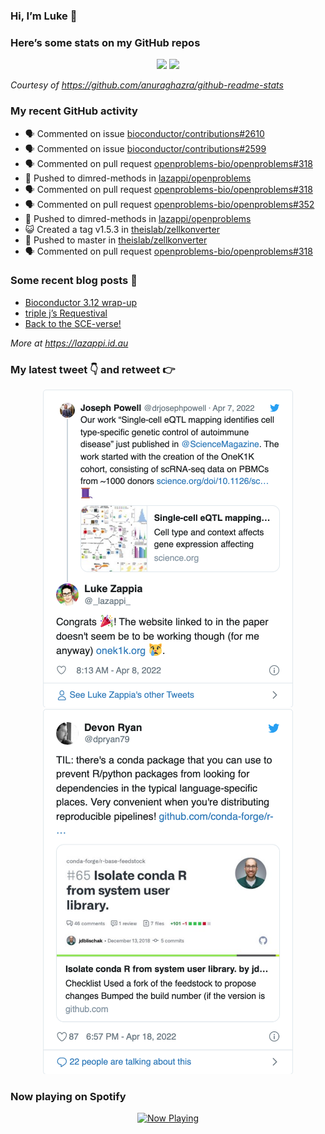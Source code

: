 
<!-- README.md is generated from README.Rmd. Please edit that file -->

### Hi, I’m Luke 👋

<!--
**lazappi/lazappi** is a ✨ _special_ ✨ repository because its `README.md` (this file) appears on your GitHub profile.

Here are some ideas to get you started:

- 🔭 I’m currently working on ...
- 🌱 I’m currently learning ...
- 👯 I’m looking to collaborate on ...
- 🤔 I’m looking for help with ...
- 💬 Ask me about ...
- 📫 How to reach me: ...
- 😄 Pronouns: ...
- ⚡ Fun fact: ...
-->

### Here’s some stats on my GitHub repos

<p align="center">

<img src="https://github-readme-stats.vercel.app/api?username=lazappi&count_private=true&show_icons=true&theme=buefy&hide_title=True">
<img src="https://github-readme-stats.vercel.app/api/top-langs/?username=lazappi&hide=html&theme=buefy&layout=compact">

</p>

*Courtesy of <https://github.com/anuraghazra/github-readme-stats>*

### My recent GitHub activity

  - 🗣 Commented on issue
    [bioconductor/contributions\#2610](https://github.com/bioconductor/contributions#2610)
  - 🗣 Commented on issue
    [bioconductor/contributions\#2599](https://github.com/bioconductor/contributions#2599)
  - 🗣 Commented on pull request
    [openproblems-bio/openproblems\#318](https://github.com/openproblems-bio/openproblems#318)
  - 📨 Pushed to dimred-methods in
    [lazappi/openproblems](https://github.com/lazappi/openproblems)
  - 🗣 Commented on pull request
    [openproblems-bio/openproblems\#318](https://github.com/openproblems-bio/openproblems#318)
  - 🗣 Commented on pull request
    [openproblems-bio/openproblems\#352](https://github.com/openproblems-bio/openproblems#352)
  - 📨 Pushed to dimred-methods in
    [lazappi/openproblems](https://github.com/lazappi/openproblems)
  - 😺 Created a tag v1.5.3 in
    [theislab/zellkonverter](https://github.com/theislab/zellkonverter)
  - 📨 Pushed to master in
    [theislab/zellkonverter](https://github.com/theislab/zellkonverter)
  - 🗣 Commented on pull request
    [openproblems-bio/openproblems\#318](https://github.com/openproblems-bio/openproblems#318)

### Some recent blog posts 📝

  - [Bioconductor 3.12
    wrap-up](https://lazappi.id.au/post/2020-10-30-bioconductor-3-12-wrap-up/)
  - [triple j’s
    Requestival](https://lazappi.id.au/post/2020-07-11-requestival/)
  - [Back to the
    SCE-verse\!](https://lazappi.id.au/post/2020-05-12-back-to-the-sce-verse/)

*More at <https://lazappi.id.au>*

### My latest tweet 👇 and retweet 👉


<p align="center">

<a href="https://twitter.com/_lazappi_/status/1512342877174738948">
<img src="https://github.com/lazappi/lazappi/raw/master/README_files/figure-gfm/tweets-1.png" width="400">
</a> <a href="https://twitter.com/_lazappi_/status/1516407118282252288">
<img src="https://github.com/lazappi/lazappi/raw/master/README_files/figure-gfm/tweets-2.png" width="400">
</a>

</p>

### Now playing on Spotify

<p align="center">

<a href="https://now-playing-profile.lazappi.vercel.app/now-playing?open">
<img src="https://now-playing-profile.lazappi.vercel.app/now-playing" width="256" height="64" alt="Now Playing">
</a>

</p>

